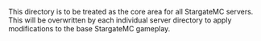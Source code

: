 This directory is to be treated as the core area for all StargateMC servers.
This will be overwritten by each individual server directory to apply modifications to the base StargateMC gameplay.
